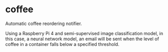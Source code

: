 # coffee
Automatic coffee reordering notifier.

Using a Raspberry Pi 4 and semi-supervised image classification model, in this case, a neural network model, an email will be sent when the level of coffee in a container falls below a specified threshold.
